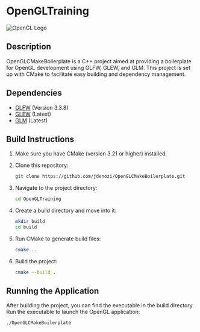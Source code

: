 # OpenGLTraining
![OpenGL Logo](https://www.opengl.org/img/opengl_logo.png)
## Description
OpenGLCMakeBoilerplate is a C++ project aimed at providing a boilerplate for OpenGL development using GLFW, GLEW, and GLM. This project is set up with CMake to facilitate easy building and dependency management.

## Dependencies
- [GLFW](https://github.com/glfw/glfw) (Version 3.3.8)
- [GLEW](https://github.com/Perlmint/glew-cmake) (Latest)
- [GLM](https://github.com/g-truc/glm) (Latest)

## Build Instructions
1. Make sure you have CMake (version 3.21 or higher) installed.
2. Clone this repository:

    ```bash
    git clone https://github.com/jdenozi/OpenGLCMakeBoilerplate.git
    ```

3. Navigate to the project directory:

    ```bash
    cd OpenGLTraining
    ```

4. Create a build directory and move into it:

    ```bash
    mkdir build
    cd build
    ```

5. Run CMake to generate build files:

    ```bash
    cmake ..
    ```

6. Build the project:

    ```bash
    cmake --build .
    ```

## Running the Application
After building the project, you can find the executable in the build directory. Run the executable to launch the OpenGL application:

```bash
./OpenGLCMakeBoilerplate
